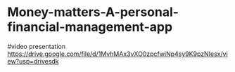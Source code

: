 # Money-matters-A-personal-financial-management-app
#video presentation https://drive.google.com/file/d/1MvhMAx3vXO0zpcfwiNp4sy9K9pzNIesx/view?usp=drivesdk

